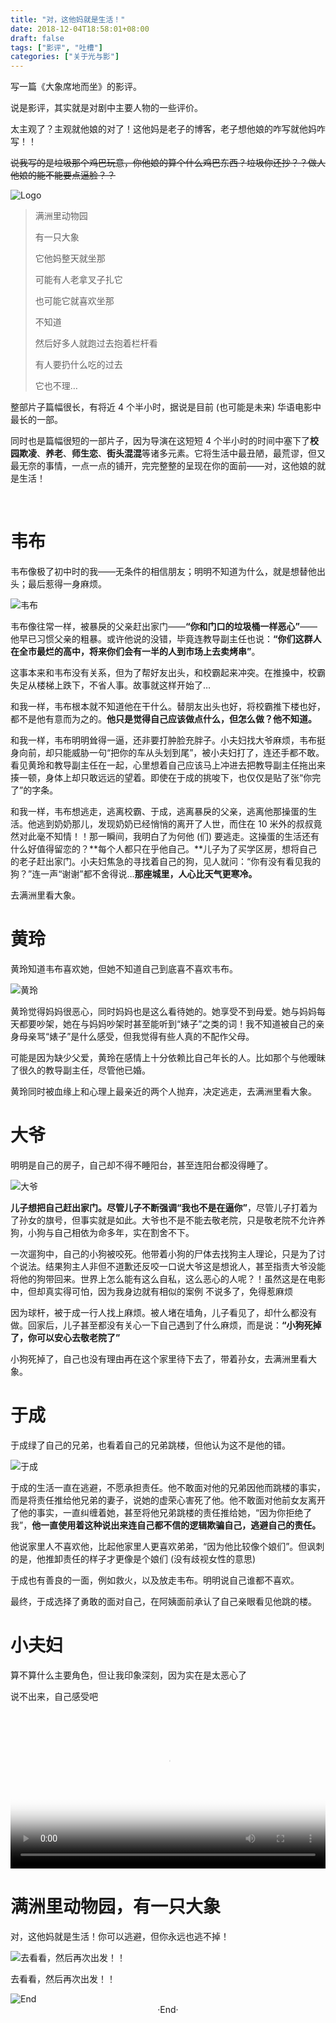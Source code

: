 ```yaml
---
title: "对，这他妈就是生活！"
date: 2018-12-04T18:58:01+08:00
draft: false
tags: ["影评", "吐槽"]
categories: ["关于光与影"]
---
```

<!-- 
<img alt="" src="https://mogeko.github.io/images/038/" >
<span class="spoiler" ></span>
&emsp;&emsp;
 -->



写一篇《大象席地而坐》的影评。

说是影评，其实就是对剧中主要人物的一些评价。

太主观了？主观就他娘的对了！这他妈是老子的博客，老子想他娘的咋写就他妈咋写！！

<span class="spoiler" ><del>说我写的是垃圾那个鸡巴玩意，你他娘的算个什么鸡巴东西？垃圾你还抄？？做人他娘的能不能要点逼脸？？</del></span>

<img alt="Logo" src="https://mogeko.github.io/images/038/logo.jpg" >

> 满洲里动物园
> 
> 有一只大象
> 
> 它他妈整天就坐那
> 
> 可能有人老拿叉子扎它
> 
> 也可能它就喜欢坐那
> 
> 不知道
> 
> 然后好多人就跑过去抱着栏杆看
> 
> 有人要扔什么吃的过去
> 
> 它也不理…

整部片子篇幅很长，有将近 4 个半小时，据说是目前 (也可能是未来) 华语电影中最长的一部。

同时也是篇幅很短的一部片子，因为导演在这短短 4 个半小时的时间中塞下了**校园欺凌**、**养老**、**师生恋**、**街头混混**等诸多元素。它将生活中最丑陋，最荒谬，但又最无奈的事情，一点一点的铺开，完完整整的呈现在你的面前——对，这他娘的就是生活！

<br>

# 韦布

韦布像极了初中时的我——无条件的相信朋友；明明不知道为什么，就是想替他出头；最后惹得一身麻烦。

<img alt="韦布" src="https://mogeko.github.io/images/038/weibu.jpg" >

韦布像往常一样，被暴戾的父亲赶出家门——**“你和门口的垃圾桶一样恶心”**——他早已习惯父亲的粗暴。或许他说的没错，毕竟连教导副主任也说：**“你们这群人在全市最烂的高中，将来你们会有一半的人到市场上去卖烤串”**。

这事本来和韦布没有关系，但为了帮好友出头，和校霸起来冲突。在推搡中，校霸失足从楼梯上跌下，不省人事。故事就这样开始了…

和我一样，韦布根本就不知道他在干什么。替朋友出头也好，将校霸推下楼也好，都不是他有意而为之的。**他只是觉得自己应该做点什么，但怎么做？他不知道。**

和我一样，韦布明明耸得一逼，还非要打肿脸充胖子。小夫妇找大爷麻烦，韦布挺身向前，却只能威胁一句“把你的车从头划到尾”，被小夫妇打了，连还手都不敢。看见黄玲和教导副主任在一起，心里想着自己应该马上冲进去把教导副主任拖出来揍一顿，身体上却只敢远远的望着。即使在于成的挑唆下，也仅仅是贴了张“你完了”的字条。

和我一样，韦布想逃走，逃离校霸、于成，逃离暴戾的父亲，逃离他那操蛋的生活。他逃到奶奶那儿，发现奶奶已经悄悄的离开了人世，而住在 10 米外的叔叔竟然对此毫不知情！！那一瞬间，我明白了为何他 (们) 要逃走。这操蛋的生活还有什么好值得留恋的？**每个人都只在乎他自己。**儿子为了买学区房，想将自己的老子赶出家门。小夫妇焦急的寻找着自己的狗，见人就问：“你有没有看见我的狗？”连一声“谢谢”都不舍得说…**那座城里，人心比天气更寒冷。**

去满洲里看大象。

# 黄玲

黄玲知道韦布喜欢她，但她不知道自己到底喜不喜欢韦布。

<img alt="黄玲" src="https://mogeko.github.io/images/038/huangling.jpg" >

黄玲觉得妈妈很恶心，同时妈妈也是这么看待她的。她享受不到母爱。她与妈妈每天都要吵架，她在与妈妈吵架时甚至能听到“婊子”之类的词！我不知道被自己的亲身母亲骂“婊子”是什么感受，但我觉得有些人真的不配作父母。

可能是因为缺少父爱，黄玲在感情上十分依赖比自己年长的人。比如那个与他暧昧了很久的教导副主任，尽管他已婚。

黄玲同时被血缘上和心理上最亲近的两个人抛弃，决定逃走，去满洲里看大象。

# 大爷

明明是自己的房子，自己却不得不睡阳台，甚至连阳台都没得睡了。

<img alt="大爷" src="https://mogeko.github.io/images/038/daye.jpg" >

**儿子想把自己赶出家门。**尽管儿子不断强调**“我也不是在逼你”**，尽管儿子打着为了孙女的旗号，但事实就是如此。大爷也不是不能去敬老院，只是敬老院不允许养狗，小狗与自己相依为命多年，实在割舍不下。

一次遛狗中，自己的小狗被咬死。他带着小狗的尸体去找狗主人理论，只是为了讨个说法。结果狗主人非但不道歉还反咬一口说大爷这是想讹人，甚至指责大爷没能将他的狗带回来。世界上怎么能有这么自私，这么恶心的人呢？！虽然这是在电影中，但却真实得可怕，因为我身边就有相似的案例 <span class="spoiler" >不说多了，免得惹麻烦</span>

因为球杆，被于成一行人找上麻烦。被人堵在墙角，儿子看见了，却什么都没有做。回家后，儿子甚至都没有关心一下自己遇到了什么麻烦，而是说：**“小狗死掉了，你可以安心去敬老院了”**

小狗死掉了，自己也没有理由再在这个家里待下去了，带着孙女，去满洲里看大象。

# 于成

于成绿了自己的兄弟，也看着自己的兄弟跳楼，但他认为这不是他的错。

<img alt="于成" src="https://mogeko.github.io/images/038/yucheng.jpg" >

于成的生活一直在逃避，不愿承担责任。他不敢面对他的兄弟因他而跳楼的事实，而是将责任推给他兄弟的妻子，说她的虚荣心害死了他。他不敢面对他前女友离开了他的事实，一直纠缠着她，甚至将他兄弟跳楼的责任推给她，“因为你拒绝了我”，**他一直使用着这种说出来连自己都不信的逻辑欺骗自己，逃避自己的责任。**

他说家里人不喜欢他，比起他家里人更喜欢弟弟，“因为他比较像个娘们”。但讽刺的是，他推卸责任的样子才更像是个娘们 (没有歧视女性的意思)

于成也有善良的一面，例如救火，以及放走韦布。明明说自己谁都不喜欢。

最终，于成选择了勇敢的面对自己，在阿姨面前承认了自己亲眼看见他跳的楼。

# 小夫妇

算不算什么主要角色，但让我印象深刻，因为实在是太恶心了

说不出来，自己感受吧

<video src="https://github.com/Mogeko/Blog/blob/master/static/videos/038/part_1.mp4?raw=true" controls="controls" poster="https://mogeko.github.io/images/038/part_1.png" style="width:100%">Your browser does not support the video tag.</video>

# 满洲里动物园，有一只大象

对，这他妈就是生活！你可以逃避，但你永远也逃不掉！

<img alt="去看看，然后再次出发！！" src="https://mogeko.github.io/images/038/part_2.gif" >

去看看，然后再次出发！！



<img alt="End" src="https://mogeko.github.io/images/038/end.jpg" >









<br>

<center>  ·End·  </center>